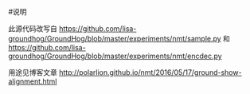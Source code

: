 #说明

此源代码改写自 https://github.com/lisa-groundhog/GroundHog/blob/master/experiments/nmt/sample.py 和 https://github.com/lisa-groundhog/GroundHog/blob/master/experiments/nmt/encdec.py

用途见博客文章 http://polarlion.github.io/nmt/2016/05/17/ground-show-alignment.html